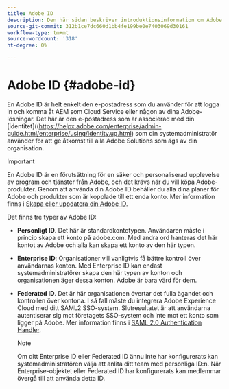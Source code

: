 ```yaml
---
title: Adobe ID
description: Den här sidan beskriver introduktionsinformation om Adobe ID.
source-git-commit: 312b1ce7dc660d1bb4fe199be0e7403069d30161
workflow-type: tm+mt
source-wordcount: '318'
ht-degree: 0%

---
```



# Adobe ID {#adobe-id}

En Adobe ID är helt enkelt den e-postadress som du använder för att logga in och komma åt AEM som Cloud Service eller någon av dina Adobe-lösningar. Det här är den e-postadress som är associerad med din [identitet]((https://helpx.adobe.com/enterprise/admin-guide.html/enterprise/using/identity.ug.html) som din systemadministratör använder för att ge åtkomst till alla Adobe Solutions som ägs av din organisation.

>[!IMPORTANT]
>En Adobe ID är en förutsättning för en säker och personaliserad upplevelse av program och tjänster från Adobe, och det krävs när du vill köpa Adobe-produkter. Genom att använda din Adobe ID behåller du alla dina planer för Adobe och produkter som är kopplade till ett enda konto. Mer information finns i [Skapa eller uppdatera din Adobe ID](https://helpx.adobe.com/ca/manage-account/using/create-update-adobe-id.html#HowtocreateorupdateyourAdobeID).


Det finns tre typer av Adobe ID:

* **Personligt ID**. Det här är standardkontotypen. Användaren måste i princip skapa ett konto på adobe.com. Med andra ord hanteras det här kontot av Adobe och alla kan skapa ett konto av den här typen.

* **Enterprise ID**: Organisationer vill vanligtvis få bättre kontroll över användarnas konton. Med Enterprise ID kan endast systemadministratörer skapa den här typen av konton och organisationen äger dessa konton. Adobe är bara värd för dem.

* **Federated ID**. Det är här organisationen övertar det fulla ägandet och kontrollen över kontona. I så fall måste du integrera Adobe Experience Cloud med ditt SAML2 SSO-system. Slutresultatet är att användarna autentiserar sig mot företagets SSO-system och inte mot ett konto som ligger på Adobe. Mer information finns i [SAML 2.0 Authentication Handler](https://experienceleague.adobe.com/docs/experience-manager-65/administering/security/saml-2-0-authenticationhandler.html#security).

   >[!NOTE]
   >Om ditt Enterprise ID eller Federated ID ännu inte har konfigurerats kan systemadministratören välja att anlita ditt team med personliga ID:n. När Enterprise-objektet eller Federated ID har konfigurerats kan medlemmar övergå till att använda detta ID.




